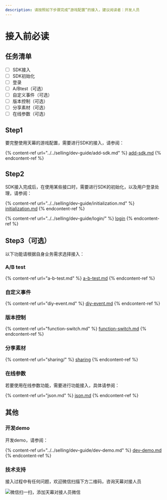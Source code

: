 ```yaml
---
description: 请按照如下步骤完成“游戏配置”的接入，建议阅读者：开发人员
---
```


# 接入前必读

## 任务清单

* [ ] SDK接入
* [ ] SDK初始化
* [ ] 登录
* [ ] A/Btest（可选）
* [ ] 自定义事件（可选）
* [ ] 版本控制（可选）
* [ ] 分享素材（可选）
* [ ] 在线参数（可选）

## Step1 <a href="step1" id="step1"></a>

要完整使用天幕的游戏配置，需要进行SDK的接入，请参阅：

{% content-ref url="../../selling/dev-guide/add-sdk.md" %}
[add-sdk.md](../../selling/dev-guide/add-sdk.md)
{% endcontent-ref %}

## Step2 <a href="step2" id="step2"></a>

SDK接入完成后，在使用某些接口时，需要进行SDK的初始化，以及用户登录处理，请参阅：

{% content-ref url="../../selling/dev-guide/initialization.md" %}
[initialization.md](../../selling/dev-guide/initialization.md)
{% endcontent-ref %}

{% content-ref url="../../selling/dev-guide/login/" %}
[login](../../selling/dev-guide/login/)
{% endcontent-ref %}

## Step3（可选）

以下功能请根据自身业务需求选择接入：

### A/B test

{% content-ref url="a-b-test.md" %}
[a-b-test.md](a-b-test.md)
{% endcontent-ref %}

### 自定义事件

{% content-ref url="diy-event.md" %}
[diy-event.md](diy-event.md)
{% endcontent-ref %}

### 版本控制

{% content-ref url="function-switch.md" %}
[function-switch.md](function-switch.md)
{% endcontent-ref %}

### 分享素材

{% content-ref url="sharing/" %}
[sharing](sharing/)
{% endcontent-ref %}

### 在线参数

若要使用在线参数功能，需要进行功能接入，具体请参阅：

{% content-ref url="json.md" %}
[json.md](json.md)
{% endcontent-ref %}

## 其他

### 开发demo

开发demo，请参阅：

{% content-ref url="../../selling/dev-guide/dev-demo.md" %}
[dev-demo.md](../../selling/dev-guide/dev-demo.md)
{% endcontent-ref %}

### 技术支持

接入过程中有任何问题，欢迎微信扫描下方二维码，咨询天幕对接人员

![微信扫一扫，添加天幕对接人员微信](<../../.gitbook/assets/微信图片\_20191009150820 (3).jpg>)
